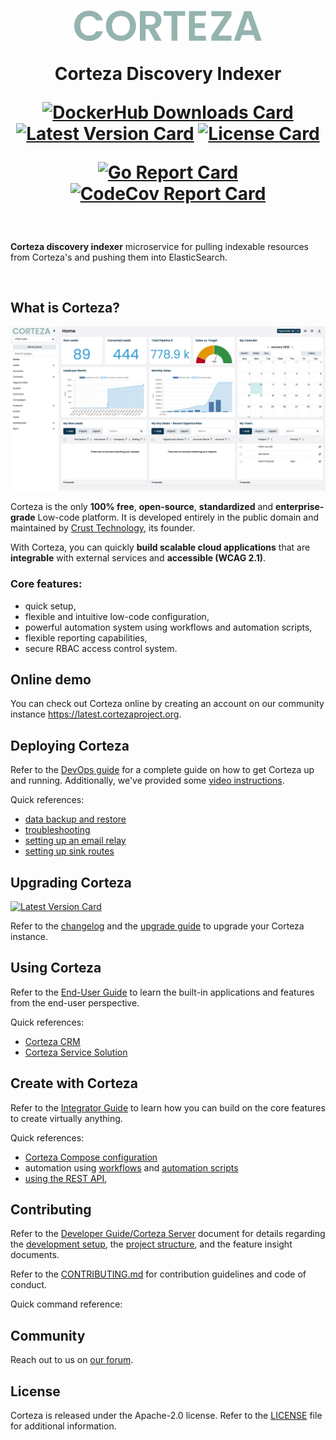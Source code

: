 <h1 align="center">
  <img width="300px" src=".github/assets/corteza_logo.svg" />
  <br />
  <p>Corteza Discovery Indexer</p>

  <div align="center">

  [![DockerHub Downloads Card](https://img.shields.io/docker/pulls/cortezaproject/corteza-discovery-indexer)](https://img.shields.io/docker/pulls/cortezaproject/corteza-discovery-indexer)
  [![Latest Version Card](https://img.shields.io/github/v/tag/cortezaproject/corteza-discovery-indexer?label=stable%20version)](https://img.shields.io/github/v/tag/cortezaproject/corteza-discovery-indexer?label=stable%20version)
  [![License Card](https://img.shields.io/github/license/cortezaproject/corteza-discovery-indexer)](https://img.shields.io/github/license/cortezaproject/corteza-discovery-indexer)

  [![Go Report Card](https://goreportcard.com/badge/github.com/cortezaproject/corteza-discovery-indexer)](https://goreportcard.com/report/github.com/cortezaproject/corteza-discovery-indexer)
  [![CodeCov Report Card](https://img.shields.io/codecov/c/github/cortezaproject/corteza-discovery-indexer)](https://img.shields.io/codecov/c/github/cortezaproject/corteza-discovery-indexer)

  </div>
</h1>

<br />

**Corteza discovery indexer** microservice for pulling indexable resources from Corteza's and pushing them into ElasticSearch. 

<br />

## What is Corteza?

<div align="center">
  <img style="max-height: 350px;" src=".github/assets/corteza_dashboard.png" />
</div>

Corteza is the only **100% free**, **open-source**, **standardized** and **enterprise-grade** Low-code platform.
It is developed entirely in the public domain and maintained by [Crust Technology](https://www.crust.tech/), its founder.

With Corteza, you can quickly **build scalable cloud applications** that are **integrable** with external services and **accessible (WCAG 2.1)**.

### Core features:

* quick setup,
* flexible and intuitive low-code configuration,
* powerful automation system using workflows and automation scripts,
* flexible reporting capabilities,
* secure RBAC access control system.

## Online demo

You can check out Corteza online by creating an account on our community instance https://latest.cortezaproject.org.

## Deploying Corteza

Refer to the [DevOps guide](https://docs.cortezaproject.org/corteza-docs/2021.6/devops-guide/index.html) for a complete guide on how to get Corteza up and running.
Additionally, we've provided some [video instructions](https://forum.cortezaproject.org/t/videos-on-how-to-set-up-corteza/91).

Quick references:

* [data backup and restore](https://docs.cortezaproject.org/corteza-docs/2021.6/devops-guide/maintenance/backups.html)
* [troubleshooting](https://docs.cortezaproject.org/corteza-docs/2021.6/devops-guide/maintenance/troubleshooting.html)
* [setting up an email relay](https://docs.cortezaproject.org/corteza-docs/2021.6/devops-guide/extension-requirements/email-relay.html)
* [setting up sink routes](https://docs.cortezaproject.org/corteza-docs/2021.6/devops-guide/extension-requirements/sink-route.html)

## Upgrading Corteza

[![Latest Version Card](https://img.shields.io/github/v/tag/cortezaproject/corteza-discovery-indexer?label=latest%20stable%20version)](https://img.shields.io/github/v/tag/cortezaproject/corteza-discovery-indexer?label=latest%20stable%20version)

Refer to the [changelog](https://docs.cortezaproject.org/corteza-docs/2021.6/changelog/index.html) and the [upgrade guide](https://docs.cortezaproject.org/corteza-docs/2021.6/upgrade-guide/index.html) to upgrade your Corteza instance.

## Using Corteza

Refer to the [End-User Guide](https://docs.cortezaproject.org/corteza-docs/2021.6/end-user-guide/index.html) to learn the built-in applications and features from the end-user perspective.

Quick references:

* [Corteza CRM](https://docs.cortezaproject.org/corteza-docs/2021.6/end-user-guide/crm/index.html)
* [Corteza Service Solution](https://docs.cortezaproject.org/corteza-docs/2021.6/end-user-guide/service-solution/index.html)

## Create with Corteza

Refer to the [Integrator Guide](https://docs.cortezaproject.org/corteza-docs/2021.6/integrator-guide/index.html) to learn how you can build on the core features to create virtually anything.

Quick references:

* [Corteza Compose configuration](https://docs.cortezaproject.org/corteza-docs/2021.6/integrator-guide/compose-configuration/index.html)
* automation using [workflows](https://docs.cortezaproject.org/corteza-docs/2021.6/integrator-guide/workflows/index.html) and [automation scripts](https://docs.cortezaproject.org/corteza-docs/2021.6/integrator-guide/automation-scripts/index.html)
* [using the REST API](https://docs.cortezaproject.org/corteza-docs/2021.6/integrator-guide/accessing-corteza/index.html),

## Contributing

Refer to the [Developer Guide/Corteza Server](https://docs.cortezaproject.org/corteza-docs/2021.6/developer-guide/corteza-discovery-indexer/index.html) document for details regarding the [development setup](https://docs.cortezaproject.org/corteza-docs/2021.6/developer-guide/corteza-discovery-indexer/index.html#_development_setup), the [project structure](https://docs.cortezaproject.org/corteza-docs/2021.6/developer-guide/corteza-discovery-indexer/structure.html), and the feature insight documents.

Refer to the [CONTRIBUTING.md](CONTRIBUTING.md) for contribution guidelines and code of conduct.

Quick command reference:

<!-- @todo... -->
<!-- * run server: `make watch` or `make realize`
* run unit tests: `make test.unit`
* run integration tests: `make test.integration`
* run all tests `make test.all`
* run MailHog (local SMTP server): `make mailhog.up` (requires Docker) -->

## Community

Reach out to us on [our forum](https://forum.cortezaproject.org/).

## License

Corteza is released under the Apache-2.0 license.
Refer to the [LICENSE](LICENSE) file for additional information.
